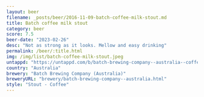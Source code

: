 ```yaml
---
layout: beer
filename: _posts/beer/2016-11-09-batch-coffee-milk-stout.md
title: Batch coffee milk stout
category: beer
score: 7.5
beer-date: "2023-02-26"
desc: "Not as strong as it looks. Mellow and easy drinking"
permalink: /beer/:title.html
img: /img/list/batch-coffee-milk-stout.jpeg
untappd: "https://untappd.com/b/batch-brewing-company--australia--coffee-milk-stout/4388593"
country: "Australia"
brewery: "Batch Brewing Company (Australia)"
breweryURL: "brewery/batch-brewing-company--australia.html"
style: "Stout - Coffee"
---
```


